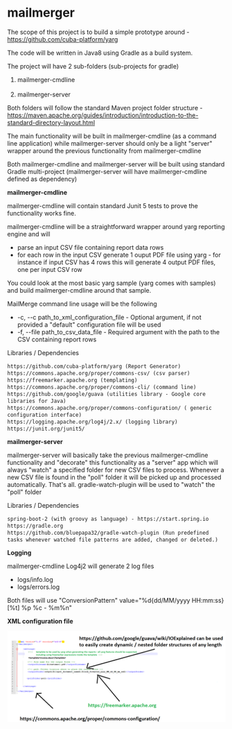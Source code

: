 # mailmerger

The scope of this project is to build a simple prototype around - https://github.com/cuba-platform/yarg

The code will be written in Java8 using Gradle as a build system.

The project will have 2 sub-folders (sub-projects for gradle) 

<ol>
<li>mailmerger-cmdline</li><br>
<li>mailmerger-server</li>
</ol>

Both folders will follow the standard Maven project folder structure - https://maven.apache.org/guides/introduction/introduction-to-the-standard-directory-layout.html

The main functionality will be built in mailmerger-cmdline (as a command line application) while mailmerger-server should only be a light "server" wrapper around the previous functionality from mailmerger-cmdline

Both mailmerger-cmdline and mailmerger-server will be built using standard Gradle multi-project (mailmerger-server will have mailmerger-cmdline defined as dependency)

**mailmerger-cmdline**

mailmerger-cmdline will contain standard Junit 5 tests to prove the functionality works fine.

mailmerger-cmdline will be a straightforward wrapper around yarg reporting engine and will

<ul>
<li>parse an input CSV file containing report data rows</li>
<li>for each row in the input CSV generate 1 ouput PDF file using yarg - for instance if input CSV has 4 rows this will generate 4 output PDF files, one per input CSV row</li>
</ul>

You could look at the most basic yarg sample (yarg comes with samples) and build mailmerger-cmdline around that sample.

MailMerge command line usage will be the following

<ul>
<li>-c, --c path_to_xml_configuration_file - Optional argument, if not provided a "default" configuration file will be used</li>
<li>-f, --file path_to_csv_data_file - Required argument with the path to the CSV containing report rows</li>
</ul>

Libraries / Dependencies

	https://github.com/cuba-platform/yarg (Report Generator)
	https://commons.apache.org/proper/commons-csv/ (csv parser)
	https://freemarker.apache.org (templating)
	https://commons.apache.org/proper/commons-cli/ (command line)
	https://github.com/google/guava (utilities library - Google core libraries for Java)
	https://commons.apache.org/proper/commons-configuration/ ( generic configuration interface)
	https://logging.apache.org/log4j/2.x/ (logging library)
	https://junit.org/junit5/

**mailmerger-server**

mailmerger-server will basically take the previous mailmerger-cmdline functionality and "decorate" this functionality as a "server" app which will always "watch" a specified folder for new CSV files to process. Whenever a new CSV file is found in the "poll" folder it will be picked up and processed automatically. That's all. gradle-watch-plugin will be used to "watch" the "poll" folder

Libraries / Dependencies

	spring-boot-2 (with groovy as language) - https://start.spring.io
	https://gradle.org 
	https://github.com/bluepapa32/gradle-watch-plugin (Run predefined tasks whenever watched file patterns are added, changed or deleted.)

**Logging**

mailmerger-cmdline Log4j2 will generate 2 log files

<ul>
<li>logs/info.log</li>
<li>logs/errors.log</li>
</ul>

Both files will use "ConversionPattern" value="%d{dd/MM/yyyy HH:mm:ss} [%t] %p %c - %m%n" 

**XML configuration file**

![alt text](https://raw.githubusercontent.com/distributev/mailmerger/master/settings1.png)







 
